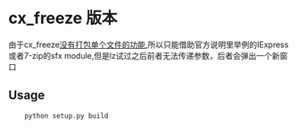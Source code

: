 cx_freeze 版本
===================

由于cx_freeze[没有打包单个文件的功能](https://cx-freeze.readthedocs.org/en/latest/faq.html#single-file-executables),所以只能借助官方说明里举例的IExpress或者7-zip的sfx module,但是lz试过之后前者无法传递参数，后者会弹出一个新窗口

Usage
------------------
```bash
    python setup.py build
```
